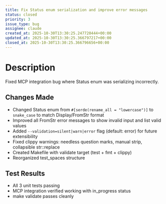 ```yaml
---
title: Fix Status enum serialization and improve error messages
status: closed
priority: 3
issue_type: bug
assignee: claude
created_at: 2025-10-30T13:30:25.247720444+00:00
updated_at: 2025-10-30T13:30:25.366797217+00:00
closed_at: 2025-10-30T13:30:25.366796656+00:00
---
```


# Description

Fixed MCP integration bug where Status enum was serializing incorrectly.

## Changes Made
- Changed Status enum from `#[serde(rename_all = "lowercase")]` to `snake_case` to match Display/FromStr format
- Improved all FromStr error messages to show invalid input and list valid values
- Added `--validation=silent|warn|error` flag (default: error) for future extensibility
- Fixed clippy warnings: needless question marks, manual strip, collapsible str::replace
- Created Makefile with validate target (test + fmt + clippy)
- Reorganized test_spaces structure

## Test Results
- All 3 unit tests passing
- MCP integration verified working with in_progress status
- make validate passes cleanly
